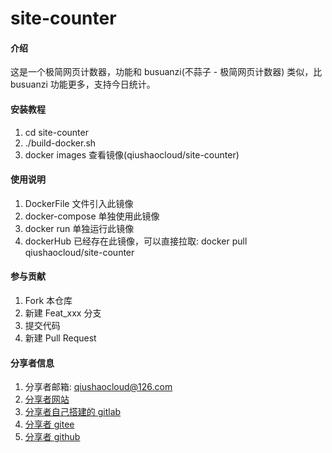 # site-counter

#### 介绍
这是一个极简网页计数器，功能和 busuanzi(不蒜子 - 极简网页计数器) 类似，比 busuanzi 功能更多，支持今日统计。


#### 安装教程

1.  cd site-counter 
2.  ./build-docker.sh
3.  docker images 查看镜像(qiushaocloud/site-counter)

#### 使用说明

1.  DockerFile 文件引入此镜像
2.  docker-compose 单独使用此镜像
3.  docker run 单独运行此镜像
4.  dockerHub 已经存在此镜像，可以直接拉取: docker pull qiushaocloud/site-counter

#### 参与贡献

1.  Fork 本仓库
2.  新建 Feat_xxx 分支
3.  提交代码
4.  新建 Pull Request


#### 分享者信息

1. 分享者邮箱: qiushaocloud@126.com
2. [分享者网站](https://www.qiushaocloud.top)
3. [分享者自己搭建的 gitlab](https://www.qiushaocloud.top/gitlab/qiushaocloud) 
3. [分享者 gitee](https://gitee.com/qiushaocloud/dashboard/projects) 
3. [分享者 github](https://github.com/qiushaocloud?tab=repositories) 
